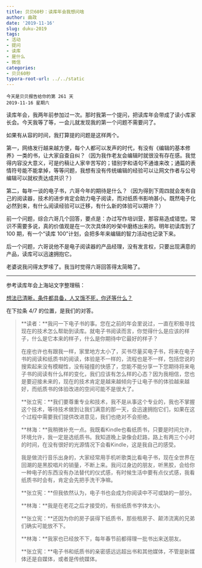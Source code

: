 ```yaml
---
title: 贝贝60秒：读库年会我想问啥
author: 曲政
date: '2019-11-16'
slug: duku-2019
tags:
- 活动
- 提问
- 读库
- 是什么
- 微信
categories:
- 贝贝60秒
typora-root-url: ../../static
---
```


```
今天是贝贝报告给你的第 261 天
2019-11-16 星期六
```

读库年会，我两年前参加过一次。那时我第一个提问，把读库年会带成了读小库家长会。今天我等了等，一会儿就发现我的第一个问题不需要问了。

如果有从容的时间，我打算提的问题是这样两个。

第一，网络发行越来越方便，每个人都可以发声的时代，有没有《编辑的基本修养》一类的书，让大家自查自纠？（因为我作老友会编辑时就很没有存在感。我觉得内容没大意义，可是约稿让人家辛苦写的；错别字和语句不通谁来改；通篇的表情符号能不能拿掉，等等问题，我想有没有传统编辑的经验可以让网文作者与公号编辑可以就权责达成共识？）

第二，每年一谈的电子书，六哥今年的期待是什么？（因为得到下周四就会发布自己的阅读器，技术的进步肯定会助力电子阅读，而对纸质书影响甚小。既然电子化必然到来，有什么阅读经验可以迁移，有什么新的体验可以期许？）

前一个问题，综合六哥几个回答，要点是：办过写作培训营，那容易造成错觉。常识不需要多说，真的价值观是在一次次具体的吵架中磨练出来的。明年初读库到了 100 期，有一个“读库 100”计划，会把多年来编辑的智力活动也记录下来。

后一个问题，六哥说他不是电子阅读器的产品经理，没有发言权，只要出现满意的产品，读库可以迅速拥抱它。

老婆说我问得太罗嗦了。我当时觉得六哥回答得太简略了。

------

参考读库年会上海站文字整理稿：

[想法已清晰，条件都具备，人又饿不死，你还等什么？](https://mp.weixin.qq.com/s?__biz=MjM5OTM4MDY4MQ==&mid=2650112968&idx=1&sn=a9c65ef0e3c0de509de2952ae51655eb&scene=21#wechat_redirect)

在下拉条 4/7 的位置，是我们的对答。

>   **读者：**我问一下电子书的事。您在之前的年会里说过，一直在积极寻找现在的技术怎么帮助到读库。就电子书阅读而言，你觉得什么是应该的样子，什么是它本来的样子，什么是你期待中它最好的样子？
>
>   在座也许也有跟我一样，家里地方太小了，买书尽量买电子书，将来在电子书的阅读和纸质书的阅读，体验是不一样的，流程也是不一样，包括您说的搜索起来没有模糊性，没有碰撞的快感了，您能不能分享一下您期待将来电子书的阅读有什么样的变化，我们应该有怎么样的心态？因为我相信，您也是要迎接未来的，现在的技术肯定是越来越倾向于让电子书的体验越来越好，而纸质书的体验改进的空间可能不是很大了。
>
>   **张立宪：**我们要尊重专业和技术，我不是从事这个专业的，我也不掌握这个技术，等待技术做到让我们满意的那一天，会迅速拥抱它们，如果在这个过程中需要我们提供改进意见，我们也绝对不会拒绝。
>
>   **林海：**我稍微补充一点。我既看Kindle也看纸质书，只要是时间允许，环境允许，我一定是选纸质书。我知道晚上录像会赶路，路上有两三个小时的时间，在没有很好的光源情况下会看Kindle，这是我自己的感受。
>
>   我是做流行音乐出身的，大家经常用手机听歌类比看电子书，现在全世界在回潮的是黑胶唱片的销量，不断上来。我问过身边的朋友，听黑胶，会给你一种电子的东西没有办法替代的仪式感，有时候生活中要有点仪式感，我看纸质书时会有，肯定会先把手洗干净嘛。
>
>   **张立宪：**但我依然认为，电子书也会成为你阅读中不可或缺的一部分。
>
>   **林海：**我是在老花之后才接受的，有些纸质书字体太小。
>
>   **张立宪：**还因为你的房子装得下纸质书，那些租房子、颠沛流离的兄弟们确实可能放不下。
>
>   **林海：**我家也已经放不下，每年春节前都得理一批书出来送朋友。
>
>   **张立宪：**电子书和纸质书的亲密感远远超出书和其他媒体，不管是新媒体还是自媒体，或者是传统媒体。

